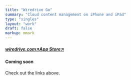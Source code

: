 ```yaml
---
title: "Wiredrive Go"
summary: "Cloud content management on iPhone and iPad"
type: "singles"
layout: "work"
draft: false
markup: mmark
---
```


<h5 class="single-summary single-summary-link">
<a href="https://wiredrive.com" target="_blank">wiredrive.com<span>↗︎</span><a href="https://itunes.apple.com/us/app/wiredrive-go/id858204142?mt=8" target="_blank">App Store<span>↗︎</span></a></h5>

<div class="alert alert-warning" role="alert"> 
<h4 class="alert-heading">Coming soon</h4>Check out the links above.
</div>